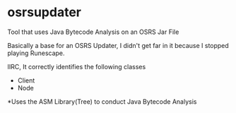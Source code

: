 # osrsupdater
Tool that uses Java Bytecode Analysis on an OSRS Jar File

Basically a base for an OSRS Updater, I didn't get far in it because I stopped playing Runescape.

IIRC, It correctly identifies the following classes
- Client
- Node


*Uses the ASM Library(Tree) to conduct Java Bytecode Analysis

